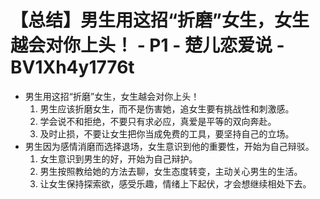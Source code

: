 # 【总结】男生用这招“折磨”女生，女生越会对你上头！ - P1 - 楚儿恋爱说 - BV1Xh4y1776t

-   男生用这招“折磨”女生，女生越会对你上头！
    1.  男生应该折磨女生，而不是伤害她，追女生要有挑战性和刺激感。
    2.  学会说不和拒绝，不要只有求必应，真爱是平等的双向奔赴。
    3.  及时止损，不要让女生把你当成免费的工具，要坚持自己的立场。
-   男生因为感情消磨而选择退场，女生意识到他的重要性，开始为自己辩驳。
    1.  女生意识到男生的好，开始为自己辩护。
    2.  男生按照教给她的方法去聊，女生态度转变，主动关心男生的生活。
    3.  让女生保持探索欲，感受乐趣，情绪上下起伏，才会想继续相处下去。